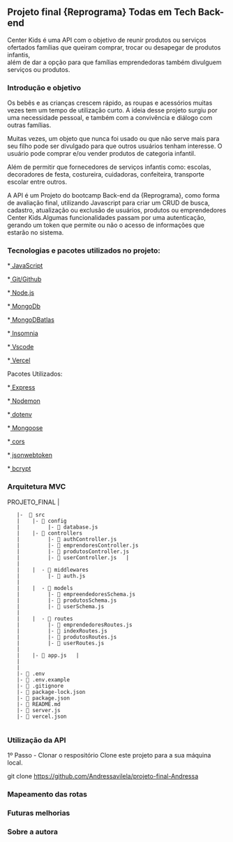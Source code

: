 ## Projeto final {Reprograma} Todas em Tech Back-end

Center Kids é uma API com o objetivo de reunir produtos ou serviços ofertados famílias que queiram comprar, trocar ou desapegar de produtos infantis,  
além de dar a opção para que famílias emprendedoras também divulguem serviços ou produtos.


### Introdução e objetivo

Os bebês e as crianças crescem rápido, as roupas e acessórios muitas vezes tem um tempo de utilização curto. 
A ideia desse projeto surgiu por uma necessidade pessoal, e também com a convivência e diálogo com outras famílias.

Muitas vezes, um objeto que nunca foi usado ou que não serve mais para seu filho pode ser divulgado para que outros usuários tenham interesse. 
O usuário pode comprar e/ou vender produtos de categoria infantil.

Além de permitir que fornecedores de serviços infantis como: escolas, decoradores de festa, costureira, cuidadoras, confeiteira, transporte escolar entre outros.

A API é um Projeto do bootcamp Back-end da {Reprograma}, como forma de avaliação final, utilizando Javascript para criar um CRUD de busca, cadastro, 
atualização ou exclusão de usuários, produtos ou emprendedores Center Kids.Algumas funcionalidades passam por uma autenticação, gerando um token que permite
ou não o acesso de informações que estarão no sistema.

### Tecnologias e pacotes utilizados no projeto:
*[ JavaScript](https://www.javascript.com/)

*[ Git/Github](https://github.com/)

*[ Node.js](https://nodejs.org/en/)

*[ MongoDb](https://www.mongodb.com/)

*[ MongoDBatlas](https://www.mongodb.com/atlas/database)

*[ Insomnia](https://insomnia.rest/)

*[ Vscode](https://code.visualstudio.com/)

*[ Vercel](https://vercel.com/)

Pacotes Utilizados:

*[ Express](https://expressjs.com/pt-br/)

*[ Nodemon](https://nodemon.io/)

*[ dotenv](https://www.npmjs.com/package/dotenv)

*[ Mongoose](https://mongoosejs.com/)

*[ cors](https://www.npmjs.com/package/cors)

*[ jsonwebtoken](https://www.npmjs.com/package/jsonwebtoken)

*[ bcrypt](https://www.npmjs.com/package/bcrypt)

### Arquitetura MVC



PROJETO_FINAL   |

```
   |-  📁 src
   |    |- 📁 config
   |         |- 📑 database.js
   |    |- 📁 controllers
   |         |- 📑 authController.js
   |         |- 📑 emprendoresController.js
   |         |- 📑 produtosController.js
   |         |- 📑 userController.js   |
   |
   |    |  - 📁 middlewares
   |         |- 📑 auth.js
   |
   |    |  - 📁 models
   |         |- 📑 empreendedoresSchema.js
   |         |- 📑 produtosSchema.js
   |         |- 📑 userSchema.js
   |
   |    |  - 📁 routes
   |         |- 📑 emprendedoresRoutes.js
   |         |- 📑 indexRoutes.js
   |         |- 📑 produtosRoutes.js
   |         |- 📑 userRoutes.js
   | 
   |    |- 📑 app.js   |
   |
   |
   |- 📑 .env
   |- 📑 .env.example
   |- 📑 .gitignore
   |- 📑 package-lock.json
   |- 📑 package.json
   |- 📑 README.md
   |- 📑 server.js
   |- 📑 vercel.json


```
### Utilização da API
1º Passo - Clonar o respositório
Clone este projeto para a sua máquina local.

git clone https://github.com/Andressavilela/projeto-final-Andressa



### Mapeamento das rotas

### Futuras melhorias

### Sobre a autora
